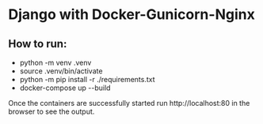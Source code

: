 # Django with Docker-Gunicorn-Nginx

## How to run:
- python -m venv .venv
- source .venv/bin/activate
- python -m pip install -r ./requirements.txt
- docker-compose up --build

Once the containers are successfully started run http://localhost:80 in the browser to see the output.

